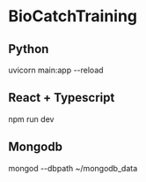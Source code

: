 # BioCatchTraining
 

## Python

uvicorn main:app --reload

## React + Typescript

npm run dev

## Mongodb

mongod --dbpath ~/mongodb_data

